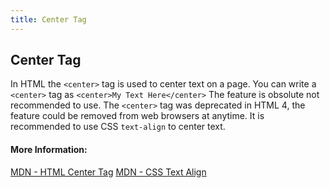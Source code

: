 ```yaml
---
title: Center Tag
---
```

## Center Tag

In HTML the `<center>` tag is used to center text on a page. You can write a `<center>` tag as `<center>My Text Here</center>` The feature is obsolute not recommended to use. The `<center>` tag was deprecated in HTML 4, the feature could be removed from web browsers at anytime. It is recommended to use CSS `text-align` to center text.

#### More Information:
[MDN - HTML Center Tag](https://developer.mozilla.org/en-US/docs/Web/HTML/Element/center)
[MDN - CSS Text Align](https://developer.mozilla.org/en-US/docs/Web/CSS/text-align)
